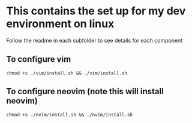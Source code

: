 # This contains the set up for my dev environment on linux
Follow the readme in each subfolder to see details for each component

## To configure vim

```
chmod +x ./vim/install.sh && ./vim/install.sh
```

## To configure neovim (note this will install neovim)

```
chmod +x ./nvim/install.sh && ./nvim/install.sh
```

